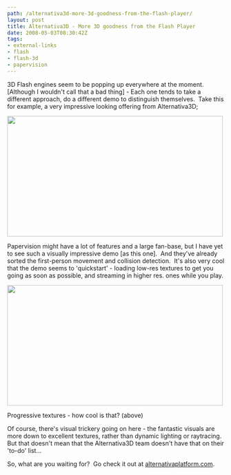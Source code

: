 ```yaml
---
path: /alternativa3d-more-3d-goodness-from-the-flash-player/
layout: post
title: Alternativa3D - More 3D goodness from the Flash Player
date: 2008-05-03T08:30:42Z
tags:
- external-links
- flash
- flash-3d
- papervision
---
```


3D Flash engines seem to be popping up everywhere at the moment.  [Although I wouldn't call that a bad thing] - Each one tends to take a different approach, do a different demo to distinguish themselves.  Take this for example, a very impressive looking offering from Alternativa3D;

<img class="alignnone size-full wp-image-224" title="alternativa" src="/content/images/2008/05/alternativa.jpg" alt="" width="500" height="280" />

<!--more-->

Papervision might have a lot of features and a large fan-base, but I have yet to see such a visually impressive demo [as this one].  And they've already sorted the first-person movement and collision detection.  It's also very cool that the demo seems to 'quickstart' - loading low-res textures to get you going as soon as possible, and streaming in higher res. ones while you play.

<img class="alignnone size-full wp-image-225" title="texturing" src="/content/images/2008/05/texturing.jpg" alt="" width="500" height="280" />

Progressive textures - how cool is that? (above)

Of course, there's visual trickery going on here - the fantastic visuals are more down to excellent textures, rather than dynamic lighting or raytracing.  But that doesn't mean that the Alternativa3D team doesn't have that on their 'to-do' list...

So, what are you waiting for?  Go check it out at <a title="Open link in a new window" href="http://blog.alternativaplatform.com/en/" target="_blank">alternativaplatform.com</a>.